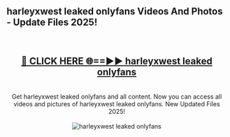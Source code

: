 <h2>harleyxwest leaked onlyfans Videos And Photos - Update Files 2025!</h2>
<br>
<div align="center">
<h2><a href="https://top-ai-tools.click/QrbHav" rel="nofollow">🔴 CLICK HERE 🌐==►► harleyxwest leaked onlyfans</a></h2>
<br>
Get harleyxwest leaked onlyfans and all content. Now you can access all videos and pictures of harleyxwest leaked onlyfans. New Updated Files 2025!
<br>
<br>
<a href="https://top-ai-tools.click/QrbHav" rel="nofollow" data-target="animated-image.originalLink"><img src="https://i.ibb.co.com/WyWwxjT/player-gif2.gif" alt="harleyxwest leaked onlyfans" style="max-width: 100%; display: inline-block;" data-target="animated-image.originalImage"></a>
</div>
<br>